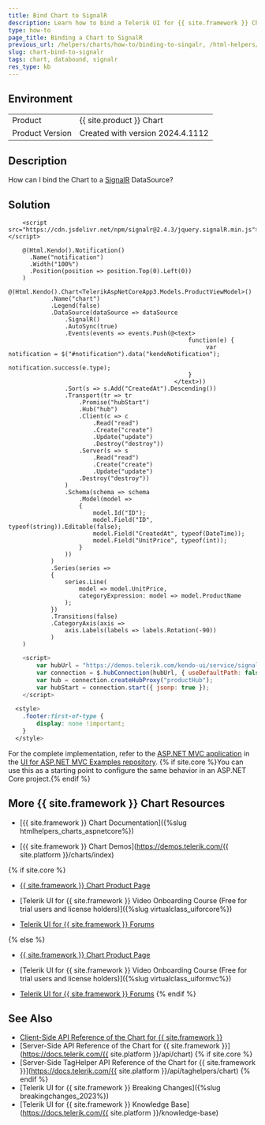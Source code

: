 ```yaml
---
title: Bind Chart to SignalR
description: Learn how to bind a Telerik UI for {{ site.framework }} Chart to a SignalR DataSource.
type: how-to
page_title: Binding a Chart to SignalR
previous_url: /helpers/charts/how-to/binding-to-singalr, /html-helpers/charts/how-to/binding-to-singalr
slug: chart-bind-to-signalr
tags: chart, databound, signalr
res_type: kb
---
```


## Environment
<table>
 <tr>
  <td>Product</td>
  <td>{{ site.product }} Chart</td>
 </tr>
 <tr>
  <td>Product Version</td>
  <td>Created with version 2024.4.1112</td>
 </tr>
</table>

## Description
How can I bind the Chart to a [SignalR](https://dotnet.microsoft.com/en-us/apps/aspnet/signalr) DataSource?

## Solution
```HtmlHelper
    <script src="https://cdn.jsdelivr.net/npm/signalr@2.4.3/jquery.signalR.min.js"></script>

    @(Html.Kendo().Notification()
      .Name("notification")
      .Width("100%")
      .Position(position => position.Top(0).Left(0))
    )
    @(Html.Kendo().Chart<TelerikAspNetCoreApp3.Models.ProductViewModel>()
            .Name("chart")
            .Legend(false)
            .DataSource(dataSource => dataSource
                .SignalR()
                .AutoSync(true)
                .Events(events => events.Push(@<text>
                                                   function(e) {
                                                        var notification = $("#notification").data("kendoNotification");
                                                        notification.success(e.type);
                                                   }
                                               </text>))
                .Sort(s => s.Add("CreatedAt").Descending())
                .Transport(tr => tr
                    .Promise("hubStart")
                    .Hub("hub")
                    .Client(c => c
                        .Read("read")
                        .Create("create")
                        .Update("update")
                        .Destroy("destroy"))
                    .Server(s => s
                        .Read("read")
                        .Create("create")
                        .Update("update")
                    .Destroy("destroy"))
                )
                .Schema(schema => schema
                    .Model(model =>
                    {
                        model.Id("ID");
                        model.Field("ID", typeof(string)).Editable(false);
                        model.Field("CreatedAt", typeof(DateTime));
                        model.Field("UnitPrice", typeof(int));
                    }
                ))
            )
            .Series(series =>
            {
                series.Line(
                    model => model.UnitPrice,
                    categoryExpression: model => model.ProductName
                );
            })
            .Transitions(false)
            .CategoryAxis(axis =>
                axis.Labels(labels => labels.Rotation(-90))
            )
    )
```

```JavaScript
    <script>
        var hubUrl = "https://demos.telerik.com/kendo-ui/service/signalr/hubs";
        var connection = $.hubConnection(hubUrl, { useDefaultPath: false });
        var hub = connection.createHubProxy("productHub");
        var hubStart = connection.start({ jsonp: true });
    </script>
```
```CSS Styles
  <style>
    .footer:first-of-type {
        display: none !important;
    }
  </style>
```

For the complete implementation, refer to the [ASP.NET MVC application](https://github.com/telerik/ui-for-aspnet-mvc-examples/tree/master/Telerik.Examples.Mvc/Telerik.Examples.Mvc/Areas/ChartSignalR) in the [UI for ASP.NET MVC Examples repository](https://github.com/telerik/ui-for-aspnet-mvc-examples/tree/master). {% if site.core %}You can use this as a starting point to configure the same behavior in an ASP.NET Core project.{% endif %}

## More {{ site.framework }} Chart Resources

* [{{ site.framework }} Chart Documentation]({%slug htmlhelpers_charts_aspnetcore%})

* [{{ site.framework }} Chart Demos](https://demos.telerik.com/{{ site.platform }}/charts/index)

{% if site.core %}
* [{{ site.framework }} Chart Product Page](https://www.telerik.com/aspnet-core-ui/charts)

* [Telerik UI for {{ site.framework }} Video Onboarding Course (Free for trial users and license holders)]({%slug virtualclass_uiforcore%})

* [Telerik UI for {{ site.framework }} Forums](https://www.telerik.com/forums/aspnet-core-ui)

{% else %}
* [{{ site.framework }} Chart Product Page](https://www.telerik.com/aspnet-mvc/charts)

* [Telerik UI for {{ site.framework }} Video Onboarding Course (Free for trial users and license holders)]({%slug virtualclass_uiformvc%})

* [Telerik UI for {{ site.framework }} Forums](https://www.telerik.com/forums/aspnet-mvc)
{% endif %}

## See Also

* [Client-Side API Reference of the Chart for {{ site.framework }}](https://docs.telerik.com/kendo-ui/api/javascript/ui/chart)
* [Server-Side API Reference of the Chart for {{ site.framework }}](https://docs.telerik.com/{{ site.platform }}/api/chart)
{% if site.core %}
* [Server-Side TagHelper API Reference of the Chart for {{ site.framework }}](https://docs.telerik.com/{{ site.platform }}/api/taghelpers/chart)
{% endif %}
* [Telerik UI for {{ site.framework }} Breaking Changes]({%slug breakingchanges_2023%})
* [Telerik UI for {{ site.framework }} Knowledge Base](https://docs.telerik.com/{{ site.platform }}/knowledge-base)
